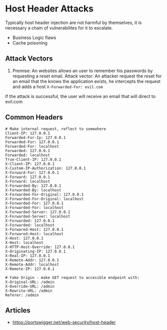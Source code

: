 # Host Header Attacks

Typically host header injection are not harmful by themselves, it is necessary a chain of vulnerabilites for it to escalate.

- Business Logic flaws
- Cache poisoning

## Attack Vectors

1. Premise: An websites allows an user to remember his passwords by requesting a reset email.
Attack vector: An attacker request the reset for an email that the knows the application exists, he intercepts the request and adds a host `X-Forwarded-For: evil.com`

If the attack is successful, the user will receive an email that will direct to evil.com

## Common Headers 

```
# Make internal request, reflect to somewhere
Client-IP: 127.0.0.1
Forwarded-For-Ip: 127.0.0.1
Forwarded-For: 127.0.0.1
Forwarded-For: localhost
Forwarded: 127.0.0.1
Forwarded: localhost
True-Client-IP: 127.0.0.1
X-Client-IP: 127.0.0.1
X-Custom-IP-Authorization: 127.0.0.1
X-Forward-For: 127.0.0.1
X-Forward: 127.0.0.1
X-Forward: localhost
X-Forwarded-By: 127.0.0.1
X-Forwarded-By: localhost
X-Forwarded-For-Original: 127.0.0.1
X-Forwarded-For-Original: localhost
X-Forwarded-For: 127.0.0.1
X-Forwarded-For: localhost
X-Forwarded-Server: 127.0.0.1
X-Forwarded-Server: localhost
X-Forwarded: 127.0.0.1
X-Forwarded: localhost
X-Forwared-Host: 127.0.0.1
X-Forwared-Host: localhost
X-Host: 127.0.0.1
X-Host: localhost
X-HTTP-Host-Override: 127.0.0.1
X-Originating-IP: 127.0.0.1
X-Real-IP: 127.0.0.1
X-Remote-Addr: 127.0.0.1
X-Remote-Addr: localhost
X-Remote-IP: 127.0.0.1

# Fake Origin - make GET request to accesible endpoint with:
X-Original-URL: /admin
X-Override-URL: /admin
X-Rewrite-URL: /admin
Referer: /admin
```

## Articles

- https://portswigger.net/web-security/host-header
